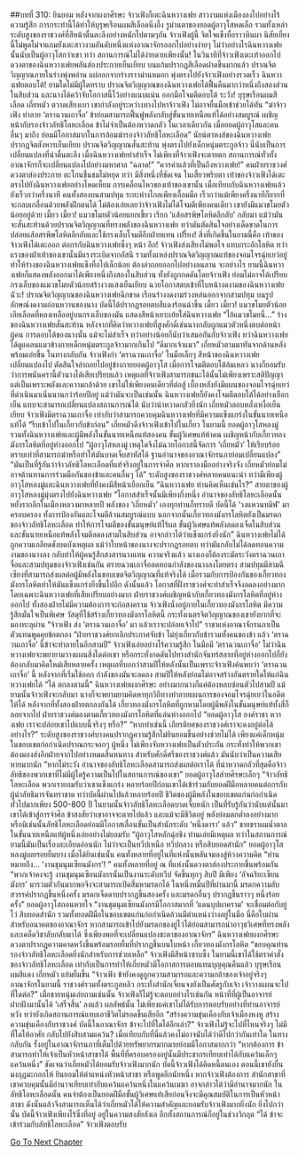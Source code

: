##บทที่ 310: ยินยอม
หลังจากผงกศีรษะ จ้าวเฟิงก็เตะฉินหวางเฟย สาวงามแห่งเมืองลงไปอย่างไร้ความรู้สึก
การกระทำนี้ได้ทำให้บุรุษเรือนผมสีเลือดนิ่งอึ้ง
รูม่านตาของยอดผู้อาวุโสหดเล็ก
รวมทั้งเหล่าระดับสูงของราชวงศ์ที่สีหน้าตื่นตะลึงอย่างหนักไปตามๆกัน
จ้าวเฟิงผู้นี้ จิตใจแข็งทื่อราวหินผา นิสัยเยี่ยงนี้ไม่พูดไม่จาแถมยังเตะสาวงามอันดับหนึ่งแห่งอาณาจักรออกไปอย่างง่ายๆ
ไม่ว่าอย่างไรฉินหวางเฟยนั้นนับเป็นผู้อาวุโสกว่าเขา
ทว่า สถานการณ์ไม่ได้ง่ายดายเพียงนั้น!
ในวินาทีที่จ้าวเฟิงเตะเท้าออกไป ดวงตาของฉินหวางเฟยพลันส่องประกายเย็นเยียบ บนแก้มปรากฏสีเลือดฝาดขึ้นมากแล้ว ปราณจิตวิญญาณภายในร่างพุ่งพล่าน แผ่ออกจากร่างราวม่านหมอก พุ่งตรงไปยังจ้าวเฟิงอย่างรวดเร็ว
ฉินหวางเฟยตอบโต้!
ยามใดไม่มีผู้ใดทราบ ปราณจิตวิญญาณของฉินหวางเฟยได้ฟื้นคืนมากว่าหนึ่งถึงสองส่วนในสิบส่วน
และนางได้คว้าจับโอกาสนี้ไว้อย่างแนบแน่น ออกมือโจมตีตอบโต้
ระวัง!
บุรุษเรือนผมสีเลือด เถี่ยหมัว ตวาดเสียงเบา เขากำลังอยู่ระหว่างทางไปหาจ้าวเฟิง ไม่อาจยื่นมือเข้าช่วยได้ทัน
“ฆ่าจ้าวเฟิง ทำลาย ‘ตราฉวนเถาจื่อ’ ข้าย่อมสามารถฟื้นฟูพลังกลับสู่ขั้นนายเหนือแท้ได้อย่างสมบูรณ์ เผชิญหน้ากับรองจ้าวลัทธิโลหะเลือด ข้าไม่จำเป็นต้องหวาดกลัว ในเวลาเดียวกัน เมื่อยอดผู้อาวุโสและคนอื่นๆ มาถึง ย่อมมีโอกาสมากในการล้อมฆ่ารองจ้าวลัทธิโลหะเลือด”
นัยน์ตาหงส์ของฉินหวางเฟยปรากฏจิตสังหารเย็นเยียบ ปราณจิตวิญญาณสั่นสะท้าน พุ่งตรงไปยังเด็กหนุ่มตระกูลจ้าว
นี่นับเป็นการเปลี่ยนแปลงที่น่าตื่นตะลึง
เมื่อฉินหวางเฟยทำสำเร็จ ไม่เพียงที่จ้าวเฟิงจะตายตก สถานการณ์ทั่วทั้งอาณาจักรก็จะเปลี่ยนแปลงไปอย่างมหาศาล
“ฉลาด!”
“ควรค่าแล้วที่เป็นถึงหวางเฟย!”
คนฝ่ายราชวงศ์ดวงตาส่องประกาย ตะโกนชื่นชมไม่หยุด
ทว่า มีสิ่งหนึ่งที่ชัดเจน
ในเสี้ยวพริบตา เท้าของจ้าวเฟิงได้เตะตรงไปยังฉินหวางเฟยอย่างโหดเหี้ยม
การเคลื่อนไหวของเท้าของเขานั้น เมื่อเทียบกับฉินหวางเฟยแล้วยังเร็วกว่าครึ่งนาที
คนทั้งสองบนสามปทุม ระยะห่างไกลเพียงเอื้อมมือ เร็วกว่าแม้เพียงครึ่งนาทีก็ยากที่จะกลบเกลื่อนด้วยพลังฝึกตนได้
ไม่ต้องเอ่ยเลยว่าจ้าวเฟิงไม่ได้โจมตีเพียงคนเดียว เขายังมีแมวขโมยตัวน้อยอยู่ด้วย
เมี้ยว เมี้ยว!
แมวขโมยตัวน้อยแยกเขี้ยว เรียก ‘แส้อสรพิษโลหิตลึกลับ’ กลับมา แม้ว่ามันจะสั่นสะท้านด้วยปราณจิตวิญญาณที่ทรงพลังของฉินหวางเฟย ทว่ามันตัดสินใจอย่างเด็ดขาดในการปล่อยแส้อสรพิษโลหิตลึกลับและใช้กรงเล็บโจมตีอีกฝ่ายแทน
เปรี้ยง!
สิ่งที่เกิดขึ้นในยามนี้คือ เท้าของจ้าวเฟิงได้เตะออก ต่อกรกับฉินหวางเฟยซึ่งๆ หน้า
อึก!
จ้าวเฟิงส่งเสียงไม่พอใจ แทบกระอักโลหิต ทว่าแรงของฝ่าเท้าของเขานั้นมีแรงระเบิดจากอัสนี รวมทั้งแหล่งปราณจิตวิญญาณแท้ของจอมโจรฉุ่ยเยว่อยู่ ทำให้ร่างของฉินหวางเฟยแข็งทื่อไปเล็กน้อย ต้องล่าถอยออกไปอย่างลนลาน
จะอย่างไร ยามนี้ฉินหวางเฟยก็แสดงพลังออกมาได้เพียงหนึ่งถึงสองในสิบส่วน ทั้งยังถูกกดดันโดยจ้าวเฟิง ย่อมไม่อาจได้เปรียบ
กรงเล็บของแมวขโมยตัวน้อยสร้างวงแสงเย็นเยียบ ฉวยโอกาสตบเข้าที่ใบหน้างดงามของฉินหวางเฟย
ฉัวะ!
ปราณจิตวิญญาณของฉินหวางเฟยฉีกขาด เรือนร่างงดงามร่วงหล่นออกจากสามปทุม
บนรูปลักษณ์งดงามอ่อนหวานของนาง บัดนี้ได้ปรากฏรอยตบสีแดงร้อนฉ่าขึ้น
เมี้ยว เมี้ยว!
แมวขโมยตัวน้อยเลียเลือดที่หลงเหลืออยู่บนกรงเล็บของมัน แสดงสีหน้าเยาะเย้ยใส่ฉินหวางเฟย
“ไอ้แมวขโมยนี่...”
ร่างของฉินหวางเฟยสั่นสะท้าน หลังจากที่คิดว่าหวางเฟยที่สูงศักดิ์เช่นนางกลับถูกแมวตัวหนึ่งตบต่อหน้าผู้คน
การตอบโต้ของนางนั้น แม้จะไม่สำเร็จ ทว่าอย่างน้อยก็นับว่าเสมอกันกับจ้าวเฟิง
ทว่าฉินหวางเฟยได้ดูแคลนแมวข้างกายเด็กหนุ่มตระกูลจ้าวมากเกินไป
“ดีมากเจ้าแมว”
เถี่ยหมัวตามมาทันจากด้านหลังพร้อมเอ่ยขึ้น
ในทางกลับกัน จ้าวเฟิงกำ ‘ตราฉวนเถาจื่อ’ ในมือเล็กๆ
สีหน้าของฉินหวางเฟยเปลี่ยนแปลงไป ตัดสินใจล่าถอยไปอยู่ข้างกายยอดผู้อาวุโส
เมื่อการโจมตีตอบโต้ล้มเหลว นางก็ยอมรับว่าการพนันครานี้ตัวนางได้เสียเปรียบแล้ว
เหตุผลที่จ้าวเฟิงสามารถชนะได้นั้นไม่เพียงเพราะสติปัญญา แต่เป็นเพราะพลังและความกล้าด้วย
เขาไม่ใช่เพียงคนเดียวที่ต่อสู้ เบื้องหลังยังมีแผนของจอมโจรฉุ่ยเยว่ที่ดำเนินมาเนิ่นนานกว่าร้อยปีอยู่
แม้ว่ามันจะเป็นเช่นนั้น ฉินหวางเฟยก็ยังคงโจมตีตอบโต้ได้อย่างเยือกเย็น แทบจะสามารถเปลี่ยนแปลงสถานการณ์ได้ นับว่าน่าหวาดกลัวยิ่งนัก
เถี่ยหมัวลอบหลั่งเหงื่อเย็นเยียบ
จ้าวเฟิงมีตราฉวนเถาจื่อ เท่ากับว่าสามารถควบคุมฉินหวางเฟยที่มีความแข็งแกร่งในขั้นนายเหนือแท้ได้
“รีบเข้าไปในเกี้ยวกับข้าก่อน”
เถี่ยหมัวดึงจ้าวเฟิงเข้าไปในเกี้ยว
ในยามนี้
ยอดผู้อาวุโสหลงมู่ รวมทั้งฉินหวางเฟยและผู้มีพลังในขั้นนายเหนือแท้สองคน ขั้นผู้วิเศษแท้ห้าคน เผชิญหน้ากับเกี้ยวทองมังกรโลหิตที่อยู่ห่างออกไป
“ผู้อาวุโสหลงมู่ เหตุใดจึงไม่ฉวยโอกาสนี้จัดการ ‘เถี่ยหมัว’ ให้เรียบร้อย ตราบเท่าที่สามารถฆ่าหรือทำให้มันบาดเจ็บสาหัสได้ ฐานอำนาจของอาณาจักรนภาย่อมเปลี่ยนแปลง”
“มันเป็นที่รู้กันว่าจ้าวลัทธิโลหะเลือดที่แท้จริงอยู่ในการจำศีล หากเราลงมืออย่างจริงจัง เถี่ยหมัวย่อมไม่อาจต้านทานการร่วมมือกันของข้าและคนอื่นๆ ได้”
ระดับสูงของราชวงศ์หลายคนแนะนำ
ทว่ามีเพียงผู้อาวุโสหลงมู่และฉินหวางเฟยที่ยังคงมีสีหน้าเยือกเย็น
“ฉินหวางเฟย ท่านคิดเห็นเช่นไร?”
สายตาของผู้อาวุโสหลงมู่มุ่งตรงไปยังฉินหวางเฟย
“โอกาสสำเร็จนั้นมีเพียงกึ่งหนึ่ง อำนาจของลัทธิโลหะเลือดนั้นหยั่งรากลึกในเมืองหลวงมาหลายปี พลังของ ‘เถี่ยหมัว’ เองทุกท่านก็ทราบดี บัดนี้ได้ ‘วงแหวนทมิฬ’ มาครอบครอง ทั้งการป้องกันและโจมตีล้วนสมบูรณ์แบบ นอกจากนั้นเกี้ยวทองมังกรโลหิตยังเป็นมรดกของจ้าวลัทธิโลหะเลือด ทำให้การโจมตีของขั้นมนุษย์แท้ไร้ผล ขั้นผู้วิเศษแท้พลังลดลงเจ็ดในสิบส่วน และขั้นนายเหนือแท้พลังโจมตีลดลงสามในสิบส่วน อาจกล่าวได้ว่าแข็งแกร่งยิ่งนัก”
ฉินหวางเฟยไม่ได้ถูกความเกลียดชังบดบังเหตุผล
แม้ว่าใบหน้าของนางจะปรากฏรอยตบ ทว่ามันกลับไม่ได้ลดทอนความงามของนางลง กลับทำให้ผู้คนรู้สึกสงสารนางแทน
ความจริงแล้ว นางเองก็ต้องระมัดระวังตราฉวนเถาจื่อและสามปทุมของจ้าวเฟิงเช่นกัน
ตรายฉวนเถาจื่อลดทอนกำลังของนางลงโดยตรง
สามปทุมมีสามฉีเซียงที่สามารถส่งผลต่อผู้มีพลังในขอบเขตจิตวิญญาณที่แท้จริงได้ เมื่อรวมกับการป้องกันของเกี้ยวทองมังกรโลหิตทำให้มันแข็งแกร่งยิ่งขึ้นไปอีก
ดังนั้นแล้ว โอกาสที่ฝั่งราชวงศ์จะทำสำเร็จจึงลดลงอย่างมาก โดยเฉพาะฉินหวางเฟยที่เสียเปรียบอย่างมาก
ฝ่ายราชวงศ์เผชิญหน้ากับเกี้ยวทองมังกรโลหิตที่อยู่ห่างออกไป ทั้งสองฝ่ายไม่มีความต้องการจะก่อสงคราม
จ้าวเฟิงนั่งอยู่ภายในเกี้ยวทองมังกรโลหิต มีความรู้สึกมั่นใจเป็นพิเศษ
วัสดุที่ใช้สร้างเกี้ยวทองมังกรโลหิตนี้ กระทั่งเนตรจิตวิญญาณของเขายังยากที่จะมองทะลุผ่าน
“จ้าวเฟิง ส่ง ‘ตราฉวนเถาจื่อ’ มา แล้วเราจะปล่อยเจ้าไป”
ราชาแห่งอาณาจักรนภาเป็นตัวแทนพูดคุยข้อตกลง
“ฝ่ายราชวงศ์ยกเลิกประกาศจับข้า ไม่ยุ่งเกี่ยวกับข้ารวมทั้งคนของข้า แล้ว ‘ตราฉวนเถาจื่อ’ นี้ข้าจะทำลายในอีกสามปี”
จ้าวเฟิงเอ่ยอย่างไร้ความรู้สึก
ในมือมี ‘ตราฉวนเถาจื่อ’ ไม่ว่าฉินหวางเฟยจะพยายามวางแผนสิ่งใดต่อเขา หรือกระทั่งกดดันไปทางสำนักจันทร์สลายที่อยู่ห่างออกไปก็ยังต้องกลับมาคิดใหม่เสียหลายครั้ง
เหตุผลที่บอกว่าสามปีให้หลังนั้นเป็นเพราะจ้าวเฟิงค้นพบว่า ‘ตราฉวนเถาจื่อ’ นี้ หลังจากที่เริ่มใช้ออก กำลังของมันจะลดลง สามปีให้หลังย่อมไม่อาจสร้างอันตรายใดให้แก่ฉินหวางเฟยได้
“ได้ ตกลงตามนี้”
ฉินหวางเฟยผงกศีรษะ อย่างมากนางก็แค่ต้องหลบซ่อนตัวไปสามปี แม้ยามนั้นจ้าวเฟิงจะกลับมา นางก็จะพยามยามคิดหาทุกวิถีทางทำลายแผนการของจอมโจรฉุ่ยเยว่ในอดีตให้ได้
หลังจากที่ทั้งสองฝ่ายตกลงกันได้ เกี้ยวทองมังกรโลหิตที่ถูกหามโดยผู้มีพลังในขั้นมนุษย์แท้ทั้งสี่ก็ลอยจากไป
ฝ่ายราชวงศ์มองตามเกี้ยวทองมังกรโลหิตที่แล่นห่างออกไป
“ยอดผู้อาวุโส องค์ราชา หวางเฟย เราจะปล่อยเขาไปแบบนี้จริงๆ หรือ?”
“หากทำเช่นนี้ เกียรติยศของราชวงศ์เราจะคงอยู่ต่อได้อย่างไร?”
ระดับสูงของราชวงศ์บางคนปรากฏความรู้สึกไม่ยินยอมขึ้นอย่างช่วยไม่ได้
เพียงแค่เด็กหนุ่มในขอบเขตก่อกำเนิดปราณกระจอกๆ ผู้หนึ่ง ไม่เพียงจับหวางเฟยเป็นตัวประกัน กระทั่งทำให้พวกเขาต้องมองส่งอีกฝ่ายจากไปอย่างหมดสิ้นหนทาง สำหรับศักดิ์ศรีของราชวงศ์แล้ว มันนับว่าเป็นความเสียหายมากนัก
“หากไม่ระวัง อำนาจของลัทธิโลหะเลือดสามารถส่งผลต่อเราได้ ที่น่าหวาดกลัวที่สุดคือจ้าวลัทธิของพวกเขาที่ไม่มีผู้ใดรู้ความเป็นไปในสถานการณ์ของเขา”
ยอดผู้อาวุโสส่ายศีรษะเล็กๆ
“จ้าวลัทธิโลหะเลือด พวกเรายอมรับว่าเขาแข็งแกร่ง หลายร้อยปีก่อนเขาได้เข้าร่วมกับยอดฝีมือหลายคนต่อกรกับผู้นำลัทธิมารจันทราชาด ทว่าบัดนี้ผ่านไปแล้วหลายร้อยปี ชีวิตของผู้มีพลังในขอบเขตแก่นก่อกำเนิดทั่วไปมากเพียง 500-800 ปี ในยามนั้นจ้าวลัทธิโลหะเลือดบาดเจ็บหนัก เป็นที่รับรู้กันว่านับแต่นั้นมาเขาได้เข้าสู่การจำศีล ข้าสงสัยว่าเขาอาจจะตายไปแล้ว และแม้จะมีชีวิตอยู่ พลังย่อมตกต่ำลงอย่างมาก หรือมิเช่นนั้นลัทธิโลหะเลือดย่อมมีโอกาสเลื่อนขั้นเป็นสำนักระดับ ‘หนึ่งดารา’ แล้ว”
ชายชราผมน้ำตาลในขั้นนายเหนือแท้ผู้หนึ่งเอ่ยอย่างไม่ยอมรับ
“ผู้อาวุโสหลักฉุ่ยชิง ท่านเอ่ยมีเหตุผล ทว่าในสถานการณ์ยามนี้มันเป็นเรื่องละเอียดอ่อนนัก ไม่ว่าจะเป็นทวีปเหนือ ทวีปกลาง หรือสิบยอดสำนัก”
ยอดผู้อาวุโสหลงมู่เผยรอยยิ้มบาง
เมื่อได้ยินเช่นนั้น คนทั้งหลายที่อยู่ในที่แห่งนั้นพลันจมลงสู่ห้วงความคิด
“ท่านหมายถึง... ‘งานชุมนุมเซียนมังกร’! ”
คนทั้งหลายที่อยู่ ณ ที่แห่งนั้นดวงตาส่องประกายขึ้นพร้อมกัน
“พวกเจ้าคงจะรู้ งานชุมนุมเซียนมังกรนั้นเป็นงานระดับทวีป จัดขึ้นทุกๆ สิบปี มีเพียง ‘อัจฉริยะเซียนมังกร’ มารวมตัวกันมากพอจึงจะสามารถเปิดสี่มหามรดกได้ ในหนึ่งหมื่นปีที่ผ่านมานี้ มรดกความลับสวรรค์ปรากฏขึ้นหนึ่งครั้ง มรดกเจ็ดดาบปรากฏขึ้นสองครั้ง และมรดกอื่นๆ ปรากฏขึ้นราวๆ หนึ่งร้อยครั้ง”
ยอดผู้อาวุโสถอนหายใจ
“งานชุมนุมเซียนมังกรมีโอกาสมากที่ ‘แดนบุปผาคราม’ จะเชื่อมต่อกับยู่ไว่ สิบยอดสำนัก รวมทั้งยอดฝีมือในขอบเขตแก่นก่อกำเนิดล้วนมีตำแหน่งว่างอยู่ในมือ นี่คือใบผ่านสำหรับอนาคตของอาณาจักร หากสามารถเข้าไปยังมรดกของยู่ไว่ได้ย่อมสามารถนำอาวุธวิเศษที่ทรงพลังและเคล็ดวิชาลับกลับมาได้ ซึ่งเพียงพอที่จะเปลี่ยนแปลงชะตาของอาณาจักร”
ฉินหวางเฟยผงกศีรษะ ดวงตาปรากฏความคาดหวังขึ้นพร้อมรอยยิ้มที่ปรากฏขึ้นบนใบหน้า
เกี้ยวทองมังกรโลหิต
“ขอบคุณท่านรองจ้าวลัทธิโลหะเลือดยิ่งนักสำหรับการช่วยเหลือ”
จ้าวเฟิงมีสีหน้าซาบซึ้ง
ในยามนี้เขาได้ใช้ตราคำสั่งของจ้าวลัทธิโลหะเลือด เท่ากับเป็นการทำให้เถี่ยหมัวมีโอกาสการตอบแทนบุญคุณคืนแล้ว
บุรุษเรือนผมสีแดง เถี่ยหมัว แย้มยิ้มขึ้น “จ้าวเฟิง ข้ายังคงดูถูกความสามารถและความกล้าของเจ้าอยู่จริงๆ อาณาจักรในยามนี้ ราชวงศ์รวมทั้งตระกูลหลิว กระทั่งสำนักเจี่ยนจงยังเป็นศัตรูกับเจ้า เจ้าวางแผนจะไปที่ใดต่อ?”
เมื่อชายหนุ่มเอ่ยถามเช่นนั้น จ้าวเฟิงก็ไม่รู้จะตอบอย่างไรเช่นกัน
หน้าที่ที่ผู้เป็นอาจารย์ฝากฝังมานั้นได้ ‘เสร็จสิ้น’ ลงแล้ว
ผลลัพธ์นั้น ไม่เพียงแค่เขาไม่ได้รับการตอบรับอย่างที่ท่านอาจารย์หวัง ทว่ายังเกิดสถานการณ์แทบเอาชีวิตไม่รอดขึ้นเสียอีก
“สร้างความขุ่นเคืองกับเจ้าเมืองหงหู สร้างความขุ่นเคืองกับราชวงศ์ บัดนี้ในอาณาจักร ข้าจะไปที่ใดได้อีกเล่า?”
จ้าวเฟิงไม่รู้จะไปที่ไหนจริงๆ
ไม่มีที่ใดให้อาศัย
กลับไปยังสิบสามแคว้น? เมื่อเทียบกับที่นี่แล้วคงไม่อาจนับได้ว่าดีไปกว่ากันเท่าใด
ในทางกลับกัน รั้งอยู่ในอาณาจักรนภาที่เต็มไปด้วยทรัพยากรมากมายย่อมมีโอกาสมากกว่า
“หากต้องการ ข้าสามารถทำให้เจ้าเป็นหัวหน้าสาขาได้ พื้นที่ที่ครอบครองอยู่นั้นมีประชากรเทียบเท่าได้กับแคว้นเล็กๆ แคว้นหนึ่ง”
ชัดเจนว่าเถี่ยหมัวได้ยอมรับจ้าวเฟิงมากนัก
บัดนี้จ้าวเฟิงได้ติดหนี้ตนเอง ตอนนี้เขายังยื่นมงกุฎมะกอกให้ ยินยอมให้ตำแหน่งหัวหน้าสาขา
หรือพูดอีกนัยหนึ่ง หากจ้าวเฟิงต้องการ สำนักสาขาที่เขาควบคุมนั้นมีอำนาจเทียบเท่ากับแคว้นแคว้นหนึ่งในแคว้นเมฆา อาจกล่าวได้ว่ามีอำนาจมากนัก
ในลัทธิโลหะเลือดนั้น คนจำต้องเป็นยอดฝีมือขั้นผู้วิเศษแท้เสียก่อนจึงจะมีคุณสมบัติในการเป็นหัวหน้าสาขา
ดังนั้นแล้วจึงสามารถเห็นได้ว่าเถี่ยหมัวได้ให้ความสำคัญและยอมรับจ้าวเฟิงมากยิ่งนัก
ยิ่งไปกว่านั้น บัดนี้จ้าวเฟิงเพียงไร้ซึ่งที่อยู่ อยู่ในความสงสัยลังเล อีกทั้งสถานการณ์ก็อยู่ในช่วงวิกฤต
“ได้ ข้าจะเข้าร่วมกับลัทธิโลหะเลือด”
จ้าวเฟิงตอบรับ


[Go To Next Chapter]( ./90.md)